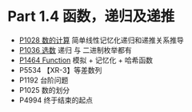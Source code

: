 # Part 1.4 函数，递归及递推

* [P1028 数的计算](Recursion/P1028.cpp) 简单线性记忆化递归和递推关系推导
* [P1036 选数](brute-enumeration\P1036.cpp) 递归 与 二进制枚举都有
* [P1464 Function](Recursion/P1464.cpp) 模拟 + 记忆化 + 哈希函数
* P5534 【XR-3】等差数列
* P1192 台阶问题
* P1025 数的划分
* P4994 终于结束的起点